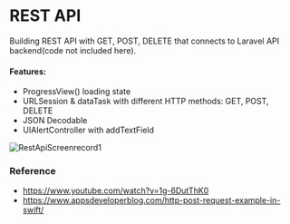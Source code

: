# REST API

Building REST API with GET, POST, DELETE that connects to Laravel API backend(code not included here).

#### Features:
- ProgressView() loading state
- URLSession & dataTask with different HTTP methods: GET, POST, DELETE
- JSON Decodable
- UIAlertController with addTextField

![RestApiScreenrecord1](https://user-images.githubusercontent.com/3436468/102759115-a665ec00-43ae-11eb-8252-179ba21bf0b5.gif)

### Reference

- https://www.youtube.com/watch?v=1g-6DutThK0
- https://www.appsdeveloperblog.com/http-post-request-example-in-swift/

